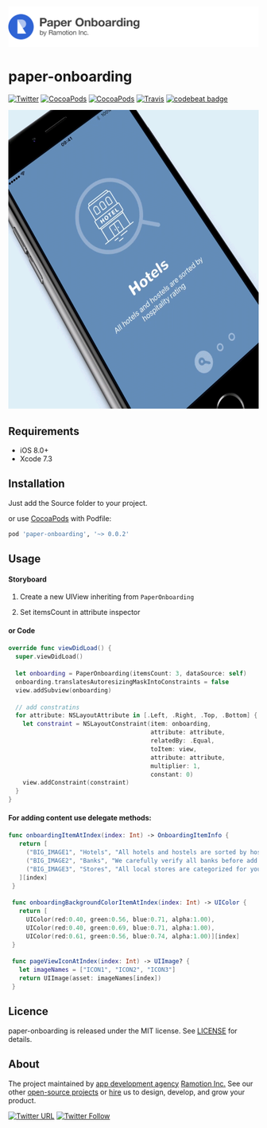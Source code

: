 ![header](./header.png)

# paper-onboarding
[![Twitter](https://img.shields.io/badge/Twitter-@Ramotion-blue.svg?style=flat)](http://twitter.com/Ramotion)
[![CocoaPods](https://img.shields.io/cocoapods/p/paper-onboarding.svg)](https://cocoapods.org/pods/paper-onboarding)
[![CocoaPods](https://img.shields.io/cocoapods/v/paper-onboarding.svg)](http://cocoapods.org/pods/paper-onboarding)
[![Travis](https://img.shields.io/travis/Ramotion/navigation-stack.svg)](https://travis-ci.org/Ramotion/navigation-stack)
[![codebeat badge](https://codebeat.co/badges/d06237c6-6ff7-4560-9602-b6cc65063383)](https://codebeat.co/projects/github-com-ramotion-paper-onboarding)

<!-- [shot on dribbble](https://dribbble.com/shots/2583175-Navigation-Stack-Swift-Open-Source): -->
<!-- ![Animation](Navigation-Stack.gif) -->

<p align="center">
<img src="preview.gif" width="800" height="600" alt="StackViewController Example App" />
</p>

## Requirements

- iOS 8.0+
- Xcode 7.3

## Installation

Just add the Source folder to your project.

or use [CocoaPods](https://cocoapods.org) with Podfile:
``` ruby
pod 'paper-onboarding', '~> 0.0.2'
```

## Usage

#### Storyboard

1) Create a new UIView inheriting from ```PaperOnboarding```

2) Set itemsCount in attribute inspector

#### or Code

``` swift
override func viewDidLoad() {
  super.viewDidLoad()

  let onboarding = PaperOnboarding(itemsCount: 3, dataSource: self)
  onboarding.translatesAutoresizingMaskIntoConstraints = false
  view.addSubview(onboarding)

  // add constratins
  for attribute: NSLayoutAttribute in [.Left, .Right, .Top, .Bottom] {
    let constraint = NSLayoutConstraint(item: onboarding,
                                        attribute: attribute,
                                        relatedBy: .Equal,
                                        toItem: view,
                                        attribute: attribute,
                                        multiplier: 1,
                                        constant: 0)
    view.addConstraint(constraint)
  }
}
```

#### For adding content use delegate methods:

``` swift
func onboardingItemAtIndex(index: Int) -> OnboardingItemInfo {
   return [
     ("BIG_IMAGE1", "Hotels", "All hotels and hostels are sorted by hospitality rating"),
     ("BIG_IMAGE2", "Banks", "We carefully verify all banks before add them into the app"),
     ("BIG_IMAGE3", "Stores", "All local stores are categorized for your convenience")
   ][index]
 }

 func onboardingBackgroundColorItemAtIndex(index: Int) -> UIColor {
   return [
     UIColor(red:0.40, green:0.56, blue:0.71, alpha:1.00),
     UIColor(red:0.40, green:0.69, blue:0.71, alpha:1.00),
     UIColor(red:0.61, green:0.56, blue:0.74, alpha:1.00)][index]
 }

 func pageViewIconAtIndex(index: Int) -> UIImage? {
   let imageNames = ["ICON1", "ICON2", "ICON3"]
   return UIImage(asset: imageNames[index])
 }
```

## Licence

paper-onboarding is released under the MIT license.
See [LICENSE](./LICENSE) for details.


## About
The project maintained by [app development agency](https://ramotion.com?utm_source=gthb&utm_medium=special&utm_campaign=paper-onboarding) [Ramotion Inc.](https://ramotion.com?utm_source=gthb&utm_medium=special&utm_campaign=paper-onboarding)
See our other [open-source projects](https://github.com/ramotion) or [hire](https://ramotion.com?utm_source=gthb&utm_medium=special&utm_campaign=paper-onboarding) us to design, develop, and grow your product.

[![Twitter URL](https://img.shields.io/twitter/url/http/shields.io.svg?style=social)](https://twitter.com/intent/tweet?text=https://github.com/ramotion/paper-onboarding)
[![Twitter Follow](https://img.shields.io/twitter/follow/ramotion.svg?style=social)](https://twitter.com/ramotion)

